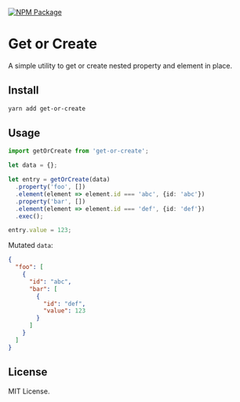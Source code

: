 [![NPM Package](https://badge.fury.io/js/get-or-create.svg)](https://www.npmjs.com/package/get-or-create)

# Get or Create

A simple utility to get or create nested property and element in place.

## Install

```sh
yarn add get-or-create
```

## Usage

```ts
import getOrCreate from 'get-or-create';

let data = {};

let entry = getOrCreate(data)
  .property('foo', [])
  .element(element => element.id === 'abc', {id: 'abc'})
  .property('bar', [])
  .element(element => element.id === 'def', {id: 'def'})
  .exec();

entry.value = 123;
```

Mutated `data`:

```json
{
  "foo": [
    {
      "id": "abc",
      "bar": [
        {
          "id": "def",
          "value": 123
        }
      ]
    }
  ]
}
```

## License

MIT License.
